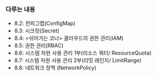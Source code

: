### 다루는 내용 
- 8.2: 컨피그맵(ConfigMap) 
- 8.3: 시크릿(Secret)
- 8.4: <쉬어가는 코너> 클라우드의 권한 관리(IAM)  
- 8.5: 권한 관리(RBAC)
- 8.6: 시스템 자원 사용 관리 1부(리소스 쿼터/ ResourceQuota)
- 8.7: 시스템 자원 사용 관리 2부(리밋 레인지/ LimitRange)
- 8.8: 네트워크 정책 (NetworkPolicy)

